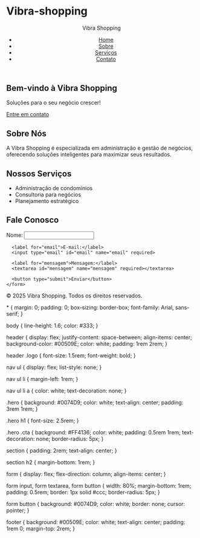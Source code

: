 # Vibra-shopping<!DOCTYPE html>
<html lang="pt-br">
<head>
  <meta charset="UTF-8">
  <meta name="viewport" content="width=device-width, initial-scale=1.0">
  <title>Vibra Shopping</title>
  <link rel="stylesheet" href="styles.css">
</head>
<body>
  <header>
    <div class="logo">Vibra Shopping</div>
    <nav>
      <ul>
        <li><a href="#home">Home</a></li>
        <li><a href="#sobre">Sobre</a></li>
        <li><a href="#servicos">Serviços</a></li>
        <li><a href="#contato">Contato</a></li>
      </ul>
    </nav>
  </header>

  <section id="home" class="hero">
    <h1>Bem-vindo à Vibra Shopping</h1>
    <p>Soluções para o seu negócio crescer!</p>
    <a href="#contato" class="cta">Entre em contato</a>
  </section>

  <section id="sobre">
    <h2>Sobre Nós</h2>
    <p>A Vibra Shopping é especializada em administração e gestão de negócios, oferecendo soluções inteligentes para maximizar seus resultados.</p>
  </section>

  <section id="servicos">
    <h2>Nossos Serviços</h2>
    <ul>
      <li>Administração de condomínios</li>
      <li>Consultoria para negócios</li>
      <li>Planejamento estratégico</li>
    </ul>
  </section>

  <section id="contato">
    <h2>Fale Conosco</h2>
    <form action="#">
      <label for="nome">Nome:</label>
      <input type="text" id="nome" name="nome" required>

      <label for="email">E-mail:</label>
      <input type="email" id="email" name="email" required>

      <label for="mensagem">Mensagem:</label>
      <textarea id="mensagem" name="mensagem" required></textarea>

      <button type="submit">Enviar</button>
    </form>
  </section>

  <footer>
    <p>&copy; 2025 Vibra Shopping. Todos os direitos reservados.</p>
  </footer>
</body>
</html>* {
  margin: 0;
  padding: 0;
  box-sizing: border-box;
  font-family: Arial, sans-serif;
}

body {
  line-height: 1.6;
  color: #333;
}

header {
  display: flex;
  justify-content: space-between;
  align-items: center;
  background-color: #00509E;
  color: white;
  padding: 1rem 2rem;
}

header .logo {
  font-size: 1.5rem;
  font-weight: bold;
}

nav ul {
  display: flex;
  list-style: none;
}

nav ul li {
  margin-left: 1rem;
}

nav ul li a {
  color: white;
  text-decoration: none;
}

.hero {
  background: #0074D9;
  color: white;
  text-align: center;
  padding: 3rem 1rem;
}

.hero h1 {
  font-size: 2.5rem;
}

.hero .cta {
  background: #FF4136;
  color: white;
  padding: 0.5rem 1rem;
  text-decoration: none;
  border-radius: 5px;
}

section {
  padding: 2rem;
  text-align: center;
}

section h2 {
  margin-bottom: 1rem;
}

form {
  display: flex;
  flex-direction: column;
  align-items: center;
}

form input, form textarea, form button {
  width: 80%;
  margin-bottom: 1rem;
  padding: 0.5rem;
  border: 1px solid #ccc;
  border-radius: 5px;
}

form button {
  background: #0074D9;
  color: white;
  border: none;
  cursor: pointer;
}

footer {
  background: #00509E;
  color: white;
  text-align: center;
  padding: 1rem 0;
  margin-top: 2rem;
}
